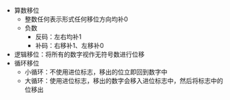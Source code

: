 - 算数移位
	- 整数任何表示形式任何移位方向均补0
	- 负数
		- 反码：左右均补1
		- 补码：右移补1、左移补0
- 逻辑移位：将所有的数字视作无符号数进行位移
- 循环移位
	- 小循环：不使用进位标志，移出的位立即回到数字中
	- 大循环：使用进位标志，移出的数字会移入进位标志中，然后将标志中的位移出